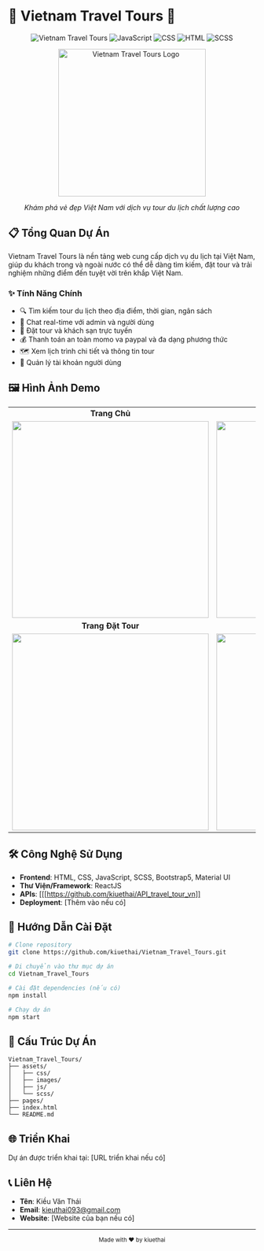 # 🌴 Vietnam Travel Tours 🧳

<div align="center">
  
![Vietnam Travel Tours](https://img.shields.io/badge/Vietnam-Travel_Tours-brightgreen)
![JavaScript](https://img.shields.io/badge/JavaScript-74.3%25-yellow)
![CSS](https://img.shields.io/badge/CSS-22.3%25-blue)
![HTML](https://img.shields.io/badge/HTML-3%25-orange)
![SCSS](https://img.shields.io/badge/SCSS-0.4%25-pink)

<img src="https://res.cloudinary.com/dbkhjufja/image/upload/v1744543947/b88zgpwgvx6pd51fw4zz.png" alt="Vietnam Travel Tours Logo" width="300"/>

*Khám phá vẻ đẹp Việt Nam với dịch vụ tour du lịch chất lượng cao*
  
</div>

## 📋 Tổng Quan Dự Án

Vietnam Travel Tours là nền tảng web cung cấp dịch vụ du lịch tại Việt Nam, giúp du khách trong và ngoài nước có thể dễ dàng tìm kiếm, đặt tour và trải nghiệm những điểm đến tuyệt vời trên khắp Việt Nam.

### ✨ Tính Năng Chính

- 🔍 Tìm kiếm tour du lịch theo địa điểm, thời gian, ngân sách
- 📱 Chat real-time với admin và người dùng
- 🏨 Đặt tour và khách sạn trực tuyến
- 💰 Thanh toán an toàn momo va paypal và đa dạng phương thức
- 🗺️ Xem lịch trình chi tiết và thông tin tour
- 👤 Quản lý tài khoản người dùng

## 🖼️ Hình Ảnh Demo

<div align="center">
  <table>
    <tr>
      <td align="center"><strong>Trang Chủ</strong></td>
      <td align="center"><strong>Trang Chi Tiết Tour</strong></td>
    </tr>
    <tr>
      <td><img src="https://i.imgur.com/placeholder-home.png" width="400"/></td>
      <td><img src="https://i.imgur.com/placeholder-detail.png" width="400"/></td>
    </tr>
    <tr>
      <td align="center"><strong>Trang Đặt Tour</strong></td>
      <td align="center"><strong>Trang Blog</strong></td>
    </tr>
    <tr>
      <td><img src="https://i.imgur.com/placeholder-booking.png" width="400"/></td>
      <td><img src="https://i.imgur.com/placeholder-blog.png" width="400"/></td>
    </tr>
  </table>
</div>

## 🛠️ Công Nghệ Sử Dụng

- **Frontend**: HTML, CSS, JavaScript, SCSS, Bootstrap5, Material UI
- **Thư Viện/Framework**: ReactJS
- **APIs**: [[[https://github.com/kiuethai/API_travel_tour_vn]]
- **Deployment**: [Thêm vào nếu có]

## 🚀 Hướng Dẫn Cài Đặt

```bash
# Clone repository
git clone https://github.com/kiuethai/Vietnam_Travel_Tours.git

# Di chuyển vào thư mục dự án
cd Vietnam_Travel_Tours

# Cài đặt dependencies (nếu có)
npm install

# Chạy dự án
npm start
```

## 📂 Cấu Trúc Dự Án

```
Vietnam_Travel_Tours/
├── assets/
│   ├── css/
│   ├── images/
│   ├── js/
│   └── scss/
├── pages/
├── index.html
└── README.md
```

## 🌐 Triển Khai

Dự án được triển khai tại: [URL triển khai nếu có]

## 📞 Liên Hệ

- **Tên**: Kiều Văn Thái 
- **Email**: kieuthai093@gmail.com
- **Website**: [Website của bạn nếu có]

---

<div align="center">
  <sub>Made with ❤️ by kiuethai</sub>
</div>

